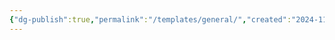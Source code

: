 ```yaml
---
{"dg-publish":true,"permalink":"/templates/general/","created":"2024-11-25T14:33:55.523+00:00","updated":"2024-11-26T10:14:36.999+00:00"}
---
```



